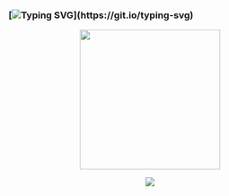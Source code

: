 ### [![Typing SVG](https://readme-typing-svg.herokuapp.com?font=X992+Code&size=36&duration=3200&pause=1000&color=EA9EF8&background=FF20D100&center=true&width=1500&lines=%E4%BA%BA%E7%94%9F%E3%81%AB%E3%81%8A%E3%81%84%E3%81%A6%E6%9C%80%E3%82%82%E9%87%8D%E8%A6%81%E3%81%AA%E3%81%93%E3%81%A8%E3%81%AF%E3%80%81%E8%87%AA%E5%88%86%E3%81%8C%E4%BD%95%E3%82%92%E6%9C%9B%E3%82%80%E3%81%8B%E3%81%A7%E3%81%AF%E3%81%AA%E3%81%8A%E3%81%A4%E3%81%8B%E3%81%A8%E3%81%99%E3%82%8B%E3%81%93%E3%81%A8%E3%82%92%E7%9F%A5%E3%82%8B%E3%81%93%E3%81%A8%E3%81%AF%E3%80%81;)](https://git.io/typing-svg)

<!--The+virtual+world+is+built+on+data,+shape+it+or+be+shaped+by+it;-->
<!-- first image 
<p align="center">
  <img src="https://github.com/teansyfeal/teansyfeal/blob/main/crossylum.gif" height="250"/>
</p>
 second image 
<p align="center">
  <img src="https://github.com/teansyfeal/teansyfeal/blob/main/cyber-punk-glitch.gif" height="250"/>
</p>
-->

<!-- third image -->
<p align="center">
  <img src="https://github.com/teansyfeal/teansyfeal/blob/main/tumblr_3413c29b3b332f18ebddd72e8867bdd7_66331739_540.gif" height="250"/>
</p>

<!-- third image -->
<p align="center">
  <img src="https://github.com/teansyfeal/teansyfeal/blob/main/image_2023-01-17_155059316-transformed.png"/>
</p>



<!--
[![Typing SVG](https://readme-typing-svg.herokuapp.com?font=Alice&size=34&duration=7000&pause=1000&color=EA9EF8&background=FF20D100&center=true&width=970&lines=74+65+50+5a+76+6a+35+6f+47+63+2f+56+39+4d+20+4a+4a+47+58+6c+49+57+32+37+34+66+58;%E7%9B%B2%E8%9B%87%E3%81%AB%E6%80%96%E3%81%98%E3%81%9A)](https://git.io/typing-svg)

**teansyfeal/teansyfeal** is a ✨ _special_ ✨ repository because its `README.md` (this file) appears on your GitHub profile.

Here are some ideas to get you started:

- 🔭 I’m currently working on ...
- 🌱 I’m currently learning ...
- 👯 I’m looking to collaborate on ...
- 🤔 I’m looking for help with ...
- 💬 Ask me about ...
- 📫 How to reach me: ...
- 😄 Pronouns: ...
- ⚡ Fun fact: ...
-->
